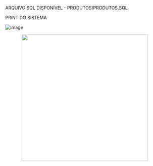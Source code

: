 ARQUIVO SQL DISPONÍVEL - PRODUTOS/PRODUTOS.SQL

PRINT DO SISTEMA

![image](https://user-images.githubusercontent.com/46304127/154902009-64253165-6c34-4a93-9e00-d05a73f77ecd.png)



<p align="center"><a href="https://laravel.com" target="_blank"><img src="https://raw.githubusercontent.com/laravel/art/master/logo-lockup/5%20SVG/2%20CMYK/1%20Full%20Color/laravel-logolockup-cmyk-red.svg" width="400"></a></p>

